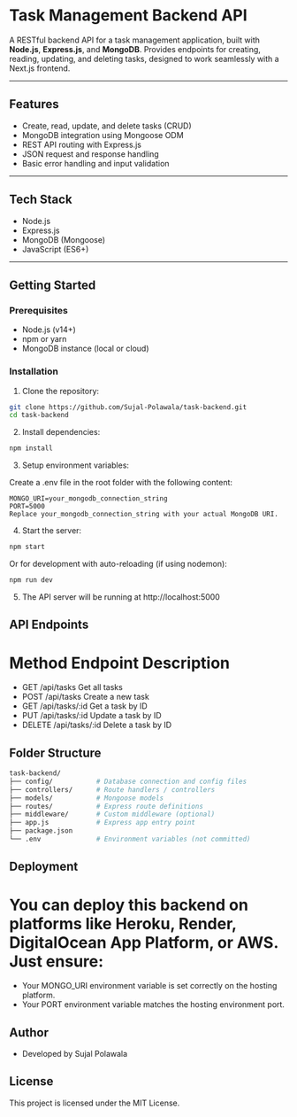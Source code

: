 # Task Management Backend API

A RESTful backend API for a task management application, built with **Node.js**, **Express.js**, and **MongoDB**. Provides endpoints for creating, reading, updating, and deleting tasks, designed to work seamlessly with a Next.js frontend.

---

## Features

- Create, read, update, and delete tasks (CRUD)
- MongoDB integration using Mongoose ODM
- REST API routing with Express.js
- JSON request and response handling
- Basic error handling and input validation

---

## Tech Stack

- Node.js
- Express.js
- MongoDB (Mongoose)
- JavaScript (ES6+)

---

## Getting Started

### Prerequisites

- Node.js (v14+)
- npm or yarn
- MongoDB instance (local or cloud)

### Installation

1. Clone the repository:

```bash
git clone https://github.com/Sujal-Polawala/task-backend.git
cd task-backend
```
2. Install dependencies:

```bash
npm install
```
3. Setup environment variables:

Create a .env file in the root folder with the following content:

```
MONGO_URI=your_mongodb_connection_string
PORT=5000
Replace your_mongodb_connection_string with your actual MongoDB URI.
```
4. Start the server:

```bash
npm start
```
Or for development with auto-reloading (if using nodemon):

```bash
npm run dev
```

5. The API server will be running at http://localhost:5000

## API Endpoints
# Method	Endpoint	Description
- GET	/api/tasks	Get all tasks
- POST	/api/tasks	Create a new task
- GET	/api/tasks/:id	Get a task by ID
- PUT	/api/tasks/:id	Update a task by ID
- DELETE	/api/tasks/:id	Delete a task by ID

## Folder Structure
```bash
task-backend/
├── config/           # Database connection and config files
├── controllers/      # Route handlers / controllers
├── models/           # Mongoose models
├── routes/           # Express route definitions
├── middleware/       # Custom middleware (optional)
├── app.js            # Express app entry point
├── package.json
└── .env              # Environment variables (not committed)
```

## Deployment

# You can deploy this backend on platforms like Heroku, Render, DigitalOcean App Platform, or AWS. Just ensure:
- Your MONGO_URI environment variable is set correctly on the hosting platform.
- Your PORT environment variable matches the hosting environment port.

## Author
- Developed by Sujal Polawala

## License
This project is licensed under the MIT License.
